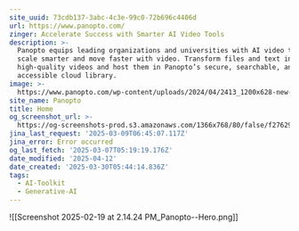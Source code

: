 ```yaml
---
site_uuid: 73cdb137-3abc-4c3e-99c0-72b696c4406d
url: https://www.panopto.com/
zinger: Accelerate Success with Smarter AI Video Tools
description: >-
  Panopto equips leading organizations and universities with AI video tools to
  scale smarter and move faster with video. Transform files and text into
  high-quality videos and host them in Panopto’s secure, searchable, and
  accessible cloud library.
image: >-
  https://www.panopto.com/wp-content/uploads/2024/04/2413_1200x628-new-services-3.png
site_name: Panopto
title: Home
og_screenshot_url: >-
  https://og-screenshots-prod.s3.amazonaws.com/1366x768/80/false/f27629f55f7a701d25c9635386b860d1daa2c1881c6bbb40ed18913881768a7f.jpeg
jina_last_request: '2025-03-09T06:45:07.117Z'
jina_error: Error occurred
og_last_fetch: '2025-03-07T05:19:19.176Z'
date_modified: '2025-04-12'
date_created: '2025-03-30T05:44:14.836Z'
tags:
  - AI-Toolkit
  - Generative-AI
---
```


































































![[Screenshot 2025-02-19 at 2.14.24 PM_Panopto--Hero.png]]
